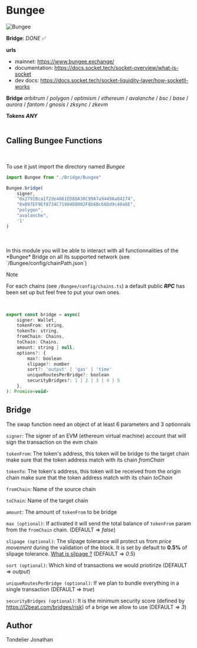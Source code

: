 # Bungee  
![Bungee](https://multitx.bungee.exchange/bungee-logo.svg)  
  
**Bridge**: *DONE* ✅  
  
**urls**
- mainnet:          https://www.bungee.exchange/
- documentation:    https://docs.socket.tech/socket-overview/what-is-socket
- dev docs:         https://docs.socket.tech/socket-liquidity-layer/how-socketll-works
  
**Bridge** *arbitrum* / *polygon* / *optimism* / *ethereum* / *avalanche* / *bsc* / *base* / *aurora* / *fantom* / *gnosis* / *zksync* / *zkevm*  
  
**Tokens** ***ANY***
<br />
<br />


## Calling Bungee Functions
<br />

To use it just import the directory named *Bungee*  
```javascript
import Bungee from "./Bridge/Bungee"

Bungee.bridge(     
    signer,
    "0x2791Bca1f2de4661ED88A30C99A7a9449Aa84174",
    "0xB97EF9Ef8734C71904D8002F8b6Bc66Dd9c48a6E",
    "polygon",
    "avalanche",
    '1' 
)
```
<br />
<br />
In this module you will be able to interact with all functionnalities of the *Bungee* Bridge on all its supported network (see `/Bungee/config/chainPath.json`)  
    
<br />
  
> [!NOTE]
> For each chains (see `/Bungee/config/chains.ts`) a default public ***RPC*** has been set up but feel free to put your own ones.  
<br />

```javascript
export const bridge = async(
    signer: Wallet,
    tokenFrom: string,
    tokenTo: string,
    fromChain: Chains, 
    toChain: Chains,
    amount: string | null,
    options?: {
        max?: boolean
        slipage?: number
        sort?: 'output' | 'gas' | 'time'
        uniqueRoutesPerBridge?: boolean
        securityBridges?: 1 | 2 | 3 | 4 | 5
    },
): Promise<void>
```

## Bridge
The swap function need an object of at least 6 parameters and 3 optionnals  

`signer`: The signer of an EVM (ethereum virtual machine) account that will sign the transaction on the evm chain  
  
`tokenFrom`: The token's address, this token will be bridge to the target chain make sure that the token address match with its chain *fromChain*  

`tokenTo`: The token's address, this token will be received from the origin chain make sure that the token address match with its chain *toChain*  
  
`fromChain`: Name of the source chain  
  
`toChain`: Name of the target chain   
  
`amount`: The amount of `tokenFrom` to be bridge   
  
`max (optional)`: If activated it will send the total balance of `tokenFrom` param from the `fromChain` chain. (DEFAULT => *false*)
  
`slipage (optional)`: The slipage tolerance will protect us from *price movement* during the validation of the block. It is set by default to **0.5%** of slipage tolerance. [What is slipage ?](https://support.uniswap.org/hc/en-us/articles/8643879653261-What-is-Price-Slippage-)  (DEFAULT => *0.5*)  
  
`sort (optional)`: Which kind of transactions we would priotirize (DEFAULT => *output*) 
  
`uniqueRoutesPerBridge (optional)`: If we plan to bundle everything in a single transaction (DEFAULT => *true*) 
  
`securityBridges (optional)`: It is the minimum security score (defined by https://l2beat.com/bridges/risk) of a brige we allow to use (DEFAULT => *3*) 
  

## Author
 
Tondelier Jonathan